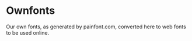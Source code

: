 Ownfonts
========

Our own fonts, as generated by painfont.com, converted here to web fonts
to be used online.

